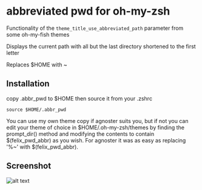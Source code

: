 # abbreviated pwd for oh-my-zsh

Functionality of the `theme_title_use_abbreviated_path` parameter from some oh-my-fish themes

Displays the current path with all but the last directory shortened to the first letter

Replaces $HOME with ~

## Installation
copy .abbr_pwd to $HOME then source it from your .zshrc
```
source $HOME/.abbr_pwd
```
You can use my own theme copy if agnoster suits you, but if not you can edit your theme of choice in $HOME/.oh-my-zsh/themes by finding the prompt_dir() method and modifying the contents to contain $(felix_pwd_abbr) as you wish. For agnoster it was as easy as replacing '%~' with $(felix_pwd_abbr).

## Screenshot

![alt text](https://raw.githubusercontent.com/felixgravila/zsh-abbr-path/master/screenshot.png)
